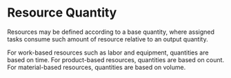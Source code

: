 Resource Quantity
=================

Resources may be defined according to a base quantity, where assigned tasks consume such amount of resource relative to an output quantity.

For work-based resources such as labor and equipment, quantities are based on time. For product-based resources, quantities are based on count. For material-based resources, quantities are based on volume.

